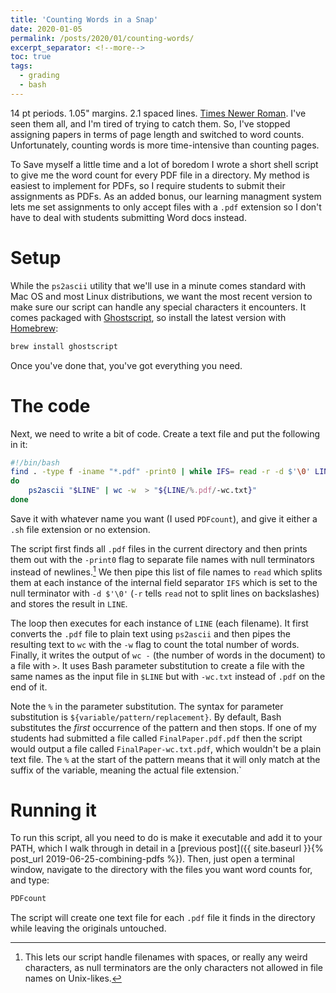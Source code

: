 ```yaml
---
title: 'Counting Words in a Snap'
date: 2020-01-05
permalink: /posts/2020/01/counting-words/
excerpt_separator: <!--more-->
toc: true
tags:
  - grading
  - bash
---
```


14 pt periods. 1.05" margins. 2.1 spaced lines. [Times Newer Roman](https://timesnewerroman.com/). I've seen them all, and I'm tired of trying to catch them. So, I've stopped assigning papers in terms of page length and switched to word counts. Unfortunately, counting words is more time-intensive than counting pages.
<!--more-->
To Save myself a little time and a lot of boredom I wrote a short shell script to give me the word count for every PDF file in a directory. My method is easiest to implement for PDFs, so I require students to submit their assignments as PDFs. As an added bonus, our learning managment system lets me set assignments to only accept files with a `.pdf` extension so I don't have to deal with students submitting Word docs instead.

# Setup

While the `ps2ascii` utility that we'll use in a minute comes standard with Mac OS and most Linux distributions, we want the most recent version to make sure our script can handle any special characters it encounters. It comes packaged with [Ghostscript](https://www.ghostscript.com/), so install the latest version with [Homebrew](https://brew.sh/):

```bash
brew install ghostscript
```

Once you've done that, you've got everything you need.

# The code

Next, we need to write a bit of code. Create a text file and put the following in it:

```bash
#!/bin/bash
find . -type f -iname "*.pdf" -print0 | while IFS= read -r -d $'\0' LINE
do
    ps2ascii "$LINE" | wc -w  > "${LINE/%.pdf/-wc.txt}"
done
```

Save it with whatever name you want (I used `PDFcount`), and give it either a `.sh` file extension or no extension.

The script first finds all `.pdf` files in the current directory and then prints them out with the `-print0` flag to separate file names with null terminators instead of newlines.[^1] We then pipe this list of file names to `read` which splits them at each instance of the internal field separator `IFS` which is set to the null terminator with `-d $'\0'` (`-r` tells `read` not to split lines on backslashes) and stores the result in `LINE`.

The loop then executes for each instance of `LINE` (each filename). It first converts the `.pdf` file to plain text using `ps2ascii` and then pipes the resulting text to `wc` with the `-w` flag to count the total number of words. Finally, it writes the output of `wc -` (the number of words in the document) to a file with `>`. It uses Bash parameter substitution to create a file with the same names as the input file in `$LINE` but with `-wc.txt` instead of `.pdf` on the end of it.

Note the `%` in the parameter substitution. The syntax for parameter substitution is `${variable/pattern/replacement}`. By default, Bash substitutes the *first* occurrence of the pattern and then stops. If one of my students had submitted a file called `FinalPaper.pdf.pdf` then the script would output a file called `FinalPaper-wc.txt.pdf`, which wouldn't be a plain text file. The `%` at the start of the pattern means that it will only match at the suffix of the variable, meaning the actual file extension.`

# Running it

To run this script, all you need to do is make it executable and add it to your PATH, which I walk through in detail in a [previous post]({{ site.baseurl }}{% post_url 2019-06-25-combining-pdfs %}). Then, just open a terminal window, navigate to the directory with the files you want word counts for, and type:

```bash
PDFcount
```

The script will create one text file for each `.pdf` file it finds in the directory while leaving the originals untouched.

[^1]: This lets our script handle filenames with spaces, or really any weird characters, as null terminators are the only characters not allowed in file names on Unix-likes.